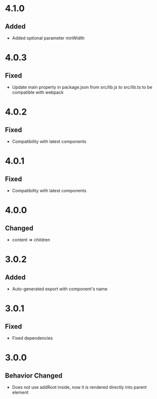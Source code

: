 # 4.1.0
## Added
- Added optional parameter minWidth

# 4.0.3
## Fixed
- Update main property in package.json from src/lib.js to src/lib.ts to be compatible with webpack

# 4.0.2
## Fixed
- Compatibility with latest components

# 4.0.1
## Fixed
- Compatibility with latest components

# 4.0.0
## Changed
- content => children

# 3.0.2
## Added
- Auto-generated export with component's name

# 3.0.1
## Fixed
- Fixed dependencies

# 3.0.0
## Behavior Changed
- Does not use addRoot inside, now it is rendered directly into parent element